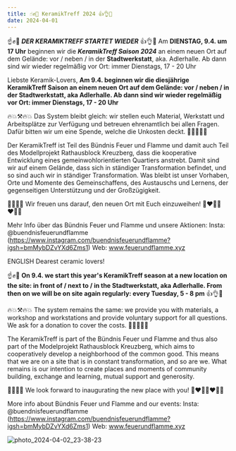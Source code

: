 ```yaml
---
title: ☝️✊💪 KeramikTreff 2024 👍👌🤙
date: 2024-04-01
---
```


☝️✊💪 ***DER KERAMIKTREFF STARTET WIEDER*** 👍👌🤙 Am **DIENSTAG, 9.4. um 17 Uhr** beginnen wir die ***KeramikTreff Saison 2024*** an einem neuen Ort auf dem Gelände: vor / neben / in der **Stadtwerkstatt**, aka. Adlerhalle.
Ab dann sind wir wieder regelmäßig vor Ort: immer Dienstags, 17 - 20 Uhr 

Liebste Keramik-Lovers,
**Am 9.4. beginnen wir die diesjährige KeramikTreff Saison an einem neuen Ort auf dem Gelände: vor / neben / in der Stadtwerkstatt, aka Adlerhalle.
Ab dann sind wir wieder regelmäßig vor Ort: immer Dienstags, 17 - 20 Uhr**

🔥💥⚒️🔥💥 
Das System bleibt gleich: wir stellen euch Material, Werkstatt und Arbeitsplätze zur Verfügung und betreuen ehrenamtlich bei allen Fragen. Dafür bitten wir um eine Spende, welche die Unkosten deckt. 
🌿🌱💸🌱🌿

Der KeramikTreff ist Teil des Bündnis Feuer und Flamme und damit auch Teil des Modellprojekt Rathausblock Kreuzberg, dass die kooperative Entwicklung eines gemeinwohlorientierten Quartiers anstrebt. Damit sind wir auf einem Gelände, dass sich in ständiger Transformation befindet, und so sind auch wir in ständiger Transformation.
Was bleibt ist unser Vorhaben, Orte und Momente des Gemeinschaffens, des Austauschs und Lernens, der gegenseitigen Unterstützung und der Großzügigkeit.

🍿🍰🍬🥠
Wir freuen uns darauf, den neuen Ort mit Euch einzuweihen!
💖❤️‍🔥🔥❤️‍🔥💖

Mehr Info über das Bündnis Feuer und Flamme und unsere Aktionen:
Insta: @buendnisfeuerundflamme (https://www.instagram.com/buendnisfeuerundflamme?igsh=bmMybDZvYXd6Zms1)
Web: www.feuerundflamme.xyz


ENGLISH
Dearest ceramic lovers!

☝️✊💪 **On 9.4. we start this year's KeramikTreff season at a new location on the site: in front of / next to / in the Stadtwerkstatt, aka Adlerhalle.
From then on we will be on site again regularly: every Tuesday, 5 - 8 pm** 👍👌🤙

🔥💥⚒️🔥💥 
The system remains the same: we provide you with materials, a workshop and workstations and provide voluntary support for all questions. We ask for a donation to cover the costs. 
🌿🌱💸🌱🌿

The KeramikTreff is part of the Bündnis Feuer und Flamme and thus also part of the Modelprojekt Rathausblock Kreuzberg, which aims to cooperatively develop a neighborhood of the common good. This means that we are on a site that is in constant transformation, and so are we.
What remains is our intention to create places and moments of community building, exchange and learning, mutual support and generosity.

🍿🍰🍬🥠
We look forward to inaugurating the new place with you!
💖❤️‍🔥🔥❤️‍🔥💖

More info about Bündnis Feuer und Flamme and our events:
Insta: @buendnisfeuerundflamme (https://www.instagram.com/buendnisfeuerundflamme?igsh=bmMybDZvYXd6Zms1)
Web: www.feuerundflamme.xyz


![photo_2024-04-02_23-38-23](https://github.com/brennovich/feuerundflamme.xyz/assets/115560099/22162624-8416-4255-bef9-b2b1e8449273)





